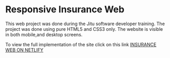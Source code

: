 # Responsive Insurance Web

This web project was done during the Jitu software developer training.
The project was done using pure HTML5 and CSS3 only.
The website is visible in both mobile,and desktop screens.

To view the full implementation of the site click on this link [INSURANCE WEB ON NETLIFY](https://insurance-web.netlify.app/ "INSURANCE WEB ON NETLIFY")
